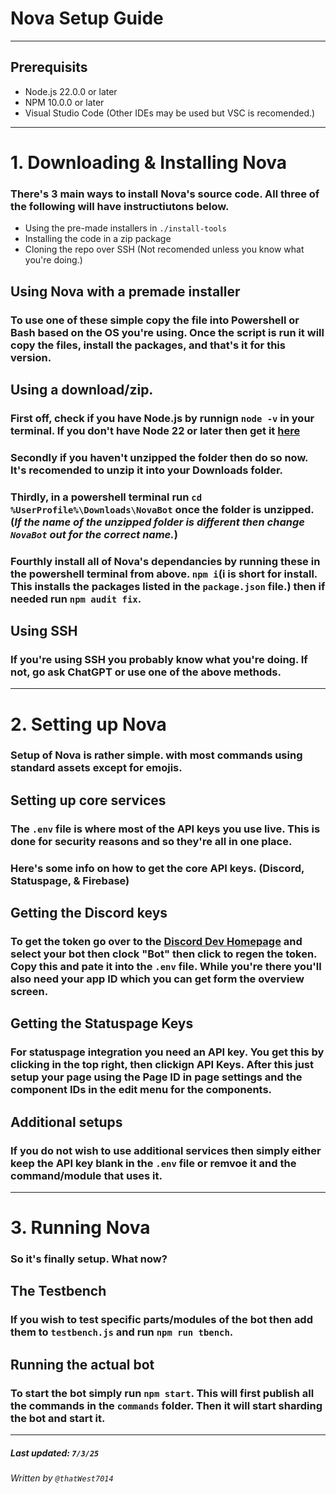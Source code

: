 # Nova Setup Guide
---
## Prerequisits
- Node.js 22.0.0 or later
- NPM 10.0.0 or later
- Visual Studio Code (Other IDEs may be used but VSC is recomended.)
---
# 1. Downloading & Installing Nova
### There's 3 main ways to install Nova's source code. All three of the following will have instructiutons below.
- Using the pre-made installers in `./install-tools`
- Installing the code in a zip package
- Cloning the repo over SSH (Not recomended unless you know what you're doing.)

## Using Nova with a premade installer
### To use one of these simple copy the file into Powershell or Bash based on the OS you're using. Once the script is run it will copy the files, install the packages, and that's it for this version.

## Using a download/zip.
### First off, check if you have Node.js by runnign `node -v` in your terminal. If you don't have Node 22 or later then get it [here](https://nodejs.org/en/download)

### Secondly if you haven't unzipped the folder then do so now. It's recomended to unzip it into your Downloads folder.

### Thirdly, in a powershell terminal run `cd %UserProfile%\Downloads\NovaBot` once the folder is unzipped. (*If the name of the unzipped folder is different then change `NovaBot` out for the correct name.*)

### Fourthly install all of Nova's dependancies by running these in the powershell terminal from above. `npm i`(i is short for install. This installs the packages listed in the `package.json` file.) then if needed run `npm audit fix`.

## Using SSH
### If you're using SSH you probably know what you're doing. If not, go ask ChatGPT or use one of the above methods.
---
# 2. Setting up Nova
### Setup of Nova is rather simple. with most commands using standard assets except for emojis.

## Setting up core services
### The `.env` file is where most of the API keys you use live. This is done for security reasons and so they're all in one place.
### Here's some info on how to get the core API keys. (Discord, Statuspage, & Firebase)

## Getting the Discord keys
### To get the token go over to the [Discord Dev Homepage](https://discord.com/developer) and select your bot then clock "Bot" then click to regen the token. Copy this and pate it into the `.env` file. While you're there you'll also need your app ID which you can get form the overview screen.

## Getting the Statuspage Keys
### For statuspage integration you need an API key. You get this by clicking in the top right, then clickign API Keys. After this just setup your page using the Page ID in page settings and the component IDs in the edit menu for the components.

## Additional setups
### If you do not wish to use additional services then simply either keep the API key blank in the `.env` file or remvoe it and the command/module that uses it.
---
# 3. Running Nova
### So it's finally setup. What now?

## The Testbench
### If you wish to test specific parts/modules of the bot then add them to `testbench.js` and run `npm run tbench`.

## Running the actual bot
### To start the bot simply run `npm start`. This will first publish all the commands in the `commands` folder. Then it will start sharding the bot and start it.
---
##### Last updated: `7/3/25`
###### Written by `@thatWest7014`